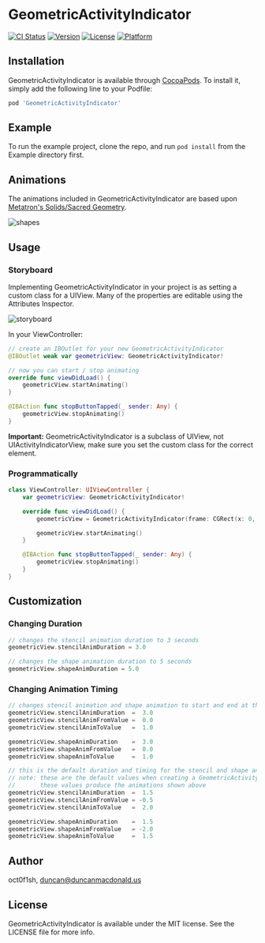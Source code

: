 # GeometricActivityIndicator

[![CI Status](https://img.shields.io/travis/oct0f1sh/GeometricActivityIndicator.svg?style=flat)](https://travis-ci.org/oct0f1sh/GeometricActivityIndicator)
[![Version](https://img.shields.io/cocoapods/v/GeometricActivityIndicator.svg?style=flat)](https://cocoapods.org/pods/GeometricActivityIndicator)
[![License](https://img.shields.io/cocoapods/l/GeometricActivityIndicator.svg?style=flat)](https://cocoapods.org/pods/GeometricActivityIndicator)
[![Platform](https://img.shields.io/cocoapods/p/GeometricActivityIndicator.svg?style=flat)](https://cocoapods.org/pods/GeometricActivityIndicator)

## Installation

GeometricActivityIndicator is available through [CocoaPods](https://cocoapods.org). To install
it, simply add the following line to your Podfile:

```ruby
pod 'GeometricActivityIndicator'
```

## Example

To run the example project, clone the repo, and run `pod install` from the Example directory first.

## Animations

The animations included in GeometricActivityIndicator are based upon [Metatron's Solids/Sacred Geometry](http://3rddimension.online.fr/metatron_cube.htm).

![shapes](https://media.giphy.com/media/xiNGSBSQ3CWceNyOVW/giphy.gif)

## Usage

### Storyboard

Implementing GeometricActivityIndicator in your project is as setting a custom class for a UIView. Many of the properties are editable using the Attributes Inspector. 

![storyboard](https://media.giphy.com/media/7zlZ9tOBupkRFfHBcY/giphy.gif)

In your ViewController:
```swift
// create an IBOutlet for your new GeometricActivityIndicator
@IBOutlet weak var geometricView: GeometricActivityIndicator!

// now you can start / stop animating
override func viewDidLoad() {
    geometricView.startAnimating()
}

@IBAction func stopButtonTapped(_ sender: Any) {
    geometricView.stopAnimating()
}
```

__Important:__ GeometricActivityIndicator is a subclass of UIView, not UIActivityIndicatorView, make sure you set the custom class for the correct element. 

### Programmatically

```swift
class ViewController: UIViewController {
    var geometricView: GeometricActivityIndicator!

    override func viewDidLoad() {
        geometricView = GeometricActivityIndicator(frame: CGRect(x: 0, y: 0, width: 250, height: 250))

        geometricView.startAnimating()
    }

    @IBAction func stopButtonTapped(_ sender: Any) {
        geometricView.stopAnimating()
    }
}
```

## Customization

### Changing Duration
```swift
// changes the stencil animation duration to 3 seconds
geometricView.stencilAnimDuration = 3.0
```

```swift
// changes the shape animation duration to 5 seconds
geometricView.shapeAnimDuration = 5.0
```

### Changing Animation Timing
```swift
// changes stencil animation and shape animation to start and end at the same time with a duration of 3 seconds
geometricView.stencilAnimDuration  =  3.0
geometricView.stencilAnimFromValue =  0.0
geometricView.stencilAnimToValue   =  1.0

geometricView.shapeAnimDuration    =  3.0
geometricView.shapeAnimFromValue   =  0.0
geometricView.shapeAnimToValue     =  1.0
```

```swift
// this is the default duration and timing for the stencil and shape animations
// note: these are the default values when creating a GeometricActivityIndicator.
//       these values produce the animations shown above
geometricView.stencilAnimDuration  =  1.5
geometricView.stencilAnimFromValue = -0.5
geometricView.stencilAnimToValue   =  2.0

geometricView.shapeAnimDuration    =  1.5
geometricView.shapeAnimFromValue   = -2.0
geometricView.shapeAnimToValue     =  1.5
```

## Author

oct0f1sh, duncan@duncanmacdonald.us

## License

GeometricActivityIndicator is available under the MIT license. See the LICENSE file for more info.
